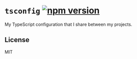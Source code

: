 # `tsconfig` [![npm version](https://badge.fury.io/js/%40sondr3%2Ftsconfig.svg)](https://badge.fury.io/js/%40sondr3%2Ftsconfig)

My TypeScript configuration that I share between my projects.

## License

MIT
